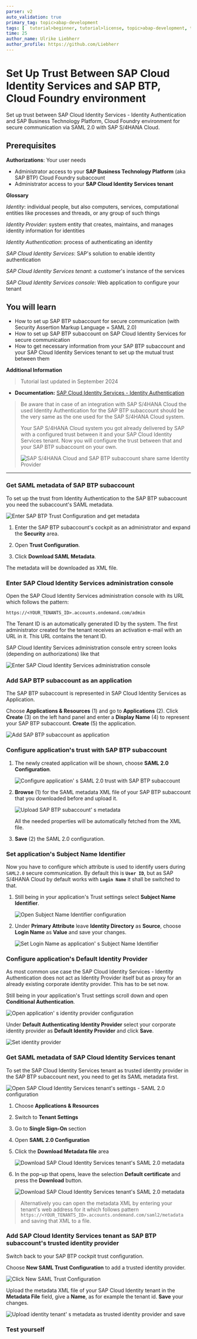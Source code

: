 ```yaml
---
parser: v2
auto_validation: true
primary_tag: topic>abap-development
tags: [  tutorial>beginner, tutorial>license, topic>abap-development, topic>abap-extensibility  ]
time: 25
author_name: Ulrike Liebherr
author_profile: https://github.com/Liebherr
---
```

<!--done with [Global Account: ABAP Environment Staging Consump > Subaccount: Integration Tests Staging (CF)](https://canary.cockpit.btp.int.sap/cockpit/#/globalaccount/2fcd6ac6-b8e0-40e8-aa71-a357aa99585e/subaccount/f57f211e-2733-4cc6-b645-74f02d034a58/subaccountoverview) and IdP abapcp-staging.accounts400.ondemand.com -->
# Set Up Trust Between SAP Cloud Identity Services and SAP BTP, Cloud Foundry environment
<!-- description --> Set up trust between SAP Cloud Identity Services - Identity Authentication and SAP Business Technology Platform, Cloud Foundry environment for secure communication via SAML 2.0 with SAP S/4HANA Cloud.

## Prerequisites
**Authorizations**: Your user needs
- Administrator access to your **SAP Business Technology Platform** (aka SAP BTP) Cloud Foundry subaccount
- Administrator access to your **SAP Cloud Identity Services tenant**

**Glossary**

*Identity*: individual people, but also computers, services, computational entities like processes and threads, or any group of such things

*Identity Provider*: system entity that creates, maintains, and manages identity information for identities

*Identity Authentication*: process of authenticating an identity

*SAP Cloud Identity Services*: SAP's solution to enable identity authentication

*SAP Cloud Identity Services tenant*: a customer's instance of the services

*SAP Cloud Identity Services console*: Web application to configure your tenant

## You will learn
- How to set up SAP BTP subaccount for secure communication (with Security Assertion Markup Language = SAML 2.0)
- How to set up SAP BTP subaccount on SAP Cloud Identity Services for secure communication
- How to get necessary information from your SAP BTP subaccount and your SAP Cloud Identity Services tenant to set up the mutual trust between them

**Additional Information**
>Tutorial last updated in September 2024

- **Documentation:** [SAP Cloud Identity Services - Identity Authentication](https://help.sap.com/viewer/6d6d63354d1242d185ab4830fc04feb1/Cloud/en-US/d17a116432d24470930ebea41977a888.html)

>Be aware that in case of an integration with SAP S/4HANA Cloud the used Identity Authentication for the SAP BTP subaccount should be the very same as the one used for the SAP S/4HANA Cloud system.
>
>Your SAP S/4HANA Cloud system you got already delivered by SAP with a configured trust between it and your SAP Cloud Identity Services tenant. Now you will configure the trust between that and your SAP BTP subaccount on your own.
>
>![SAP S/4HANA Cloud and SAP BTP subaccount share same Identity Provider](trust_IAS_SCP.png)


---
<!--tested with https://canary.cockpit.btp.int.sap/cockpit/#/globalaccount/2fcd6ac6-b8e0-40e8-aa71-a357aa99585e/subaccount/f57f211e-2733-4cc6-b645-74f02d034a58/subaccountoverview (ABAP Environment Staging Consump -> Integration Tests Staging (CF))
referred to on https://developers.sap.com/tutorials/abap-custom-ui-bas-connect-s4hc.html-->

### Get SAML metadata of SAP BTP subaccount

To set up the trust from Identity Authentication to the SAP BTP subaccount you need the subaccount's SAML metadata.

<!--border-->
![Enter SAP BTP Trust Configuration and get metadata](btp-open-trust-config-get-metadata.png)

1. Enter the SAP BTP subaccount's cockpit as an administrator and expand the **Security** area.
   
2. Open **Trust Configuration**.
   
3. Click **Download SAML Metadata**.

The metadata will be downloaded as XML file.


### Enter SAP Cloud Identity Services administration console

Open the SAP Cloud Identity Services administration console with its URL which follows the pattern:

`https://<YOUR_TENANTS_ID>.accounts.ondemand.com/admin`

The Tenant ID is an automatically generated ID by the system. The first administrator created for the tenant receives an activation e-mail with an URL in it. This URL contains the tenant ID.

SAP Cloud Identity Services administration console entry screen looks (depending on authorizations) like that

<!--border-->
![Enter SAP Cloud Identity Services administration console](IAS_entryScreen.png)


### Add SAP BTP subaccount as an application

The SAP BTP subaccount is represented in SAP Cloud Identity Services as Application.

Choose **Applications & Resources** (1) and go to **Applications** (2). Click **Create** (3) on the left hand panel and enter a **Display Name** (4) to represent your SAP BTP subaccount. **Create** (5) the application.

<!--border-->
![Add SAP BTP subaccount as application](IAS_addApplication.png)


### Configure application's trust with SAP BTP subaccount

1. The newly created application will be shown, choose **SAML 2.0 Configuration**.

    <!--border-->
    ![Configure application' s SAML 2.0 trust with SAP BTP subaccount](IAS_openSamlConfig.png)

2. **Browse** (1) for the SAML metadata XML file of your SAP BTP subaccount that you downloaded before and upload it. 

    <!--border-->
    ![Upload SAP BTP subaccount' s metadata](IAS_uploadSubaccountMetadata.png)

    All the needed properties will be automatically fetched from the XML file.
   
3. **Save** (2) the SAML 2.0 configuration.


### Set application's Subject Name Identifier

Now you have to configure which attribute is used to identify users during `SAML2.0` secure communication. By default this is **`User ID`**, but as SAP S/4HANA Cloud by default works with **`Login Name`** it shall be switched to that.

1. Still being in your application's Trust settings select **Subject Name Identifier**.

    <!--border-->
    ![Open Subject Name Identifier configuration](IAS_openSubjectNameID_attributeConfig.png)

2. Under **Primary Attribute** leave **Identity Directory** as **Source**, choose **Login Name** as **Value** and save your changes.

    <!--border-->
    ![Set Login Name as application' s Subject Name Identifier](IAS_subjectNameID_attribute_setLoginName.png)


### Configure application's Default Identity Provider

As most common use case the SAP Cloud Identity Services - Identity Authentication does not act as Identity Provider itself but as proxy for an already existing corporate identity provider. This has to be set now.

Still being in your application's Trust settings scroll down and open **Conditional Authentication**.

<!--border-->
![Open application' s identity provider configuration](IAS_openIdP_config.png)

Under **Default Authenticating Identity Provider** select your corporate identity provider as **Default Identity Provider** and click **Save**.

<!--border-->
![Set identity provider](IAS_setCorporateIdP_asIdP.png)


### Get SAML metadata of SAP Cloud Identity Services tenant

To set the SAP Cloud Identity Services tenant as trusted identity provider in the SAP BTP subaccount next, you need to get its SAML metadata first.

<!--border-->
![Open SAP Cloud Identity Services tenant's settings - SAML 2.0 configuration](IAS-tenant-settings-SAML-config.png)

1. Choose **Applications & Resources**

2. Switch to **Tenant Settings**

3. Go to **Single Sign-On** section

4. Open **SAML 2.0 Configuration**

5. Click the **Download Metadata file** area
   
    <!--border-->
    ![Download SAP Cloud Identity Services tenant's SAML 2.0 metadata](IAS-download-metadata-area.png)

6. In the pop-up that opens, leave the selection **Default certificate** and press the **Download** button.

    <!--border-->
    ![Download SAP Cloud Identity Services tenant's SAML 2.0 metadata](IAS-download-metadata-popup.png)

>Alternatively you can open the metadata XML by entering your tenant's web address for it which follows pattern `https://<YOUR_TENANTS_ID>.accounts.ondemand.com/saml2/metadata` and saving that XML to a file.

### Add SAP Cloud Identity Services tenant as SAP BTP subaccount's trusted identity provider

Switch back to your SAP BTP cockpit trust configuration.

Choose **New SAML Trust Configuration** to add a trusted identity provider.

<!--border-->
![Click New SAML Trust Configuration](btp-new-trust-config-button.png)

Upload the metadata XML file of your SAP Cloud Identity tenant in the **Metadata File** field, give a **Name**, as for example the tenant id. **Save** your changes.

<!--border-->
![Upload identity tenant' s metadata as trusted identity provider and save](btp-new-trust-config.png)


### Test yourself




